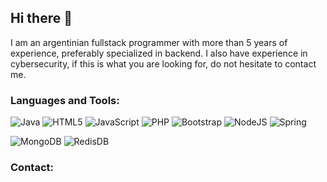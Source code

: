 ## Hi there 👋 
I am an argentinian fullstack programmer with more than 5 years of experience, preferably specialized in backend.
I also have experience in cybersecurity, if this is what you are looking for, do not hesitate to contact me.

### Languages and Tools:
![Java](https://img.shields.io/badge/java-%23ED8B00.svg?style=for-the-badge&logo=java&logoColor=white)
![HTML5](https://img.shields.io/badge/html5-%23E34F26.svg?style=for-the-badge&logo=html5&logoColor=white)
![JavaScript](https://img.shields.io/badge/javascript-%23323330.svg?style=for-the-badge&logo=javascript&logoColor=%23F7DF1E)
![PHP](https://img.shields.io/badge/php-%23777BB4.svg?style=for-the-badge&logo=php&logoColor=white)
![Bootstrap](https://img.shields.io/badge/bootstrap-%23563D7C.svg?style=for-the-badge&logo=bootstrap&logoColor=white)
![NodeJS](https://img.shields.io/badge/nodejs-%23563D7C.svg?style=for-the-badge&logo=nodejs&logoColor=green)
![Spring](https://img.shields.io/badge/spring-%236DB33F.svg?style=for-the-badge&logo=spring&logoColor=white)

![MongoDB](https://img.shields.io/badge/mongodb-%23323330.svg?style=for-the-badge&logo=mongodb&logoColor=green)
![RedisDB](https://img.shields.io/badge/redisdb-%23323330.svg?style=for-the-badge&logo=redis&logoColor=red)

### Contact:

